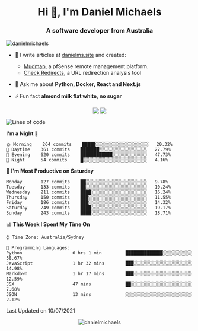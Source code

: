 <h1 align="center">Hi 👋, I'm Daniel Michaels</h1>
<h3 align="center">A software developer from Australia</h3>
<p align="left"> <img src="https://komarev.com/ghpvc/?username=danielmichaels" alt="danielmichaels" /> </p>

- 📝 I write articles at [danielms.site](https://danielms.site?ref=danielmichaels-github) and created:
    - [Mudmap](https://mudmap.io?ref=danielmichaels-github), a pfSense remote management platform.
    - [Check Redirects](https://www.check-redirects.com?ref=danielmichaels-github), a URL redirection analysis tool
- 💬 Ask me about **Python, Docker, React and Next.js**

- ⚡ Fun fact **almond milk flat white, no sugar**

<p align="center">
<a href="https://twitter.com/dansult" target="_blank"><img align="center" src="https://img.shields.io/badge/twitter-%231DA1F2.svg?&style=for-the-badge&logo=twitter&logoColor=white"></a>
<a href="https://linkedin.com/in/daniel-michaels" target="_blank"><img align="center" src="https://img.shields.io/badge/linkedin-%230077B5.svg?&style=for-the-badge&logo=linkedin&logoColor=white"></a>
</p>

<!--START_SECTION:waka-->
![Lines of code](https://img.shields.io/badge/From%20Hello%20World%20I%27ve%20Written-410792%20lines%20of%20code-blue)

**I'm a Night 🦉** 

```text
🌞 Morning    264 commits    █████░░░░░░░░░░░░░░░░░░░░   20.32% 
🌆 Daytime    361 commits    ███████░░░░░░░░░░░░░░░░░░   27.79% 
🌃 Evening    620 commits    ████████████░░░░░░░░░░░░░   47.73% 
🌙 Night      54 commits     █░░░░░░░░░░░░░░░░░░░░░░░░   4.16%

```
📅 **I'm Most Productive on Saturday** 

```text
Monday       127 commits    ██░░░░░░░░░░░░░░░░░░░░░░░   9.78% 
Tuesday      133 commits    ██░░░░░░░░░░░░░░░░░░░░░░░   10.24% 
Wednesday    211 commits    ████░░░░░░░░░░░░░░░░░░░░░   16.24% 
Thursday     150 commits    ███░░░░░░░░░░░░░░░░░░░░░░   11.55% 
Friday       186 commits    ███░░░░░░░░░░░░░░░░░░░░░░   14.32% 
Saturday     249 commits    ████░░░░░░░░░░░░░░░░░░░░░   19.17% 
Sunday       243 commits    ████░░░░░░░░░░░░░░░░░░░░░   18.71%

```


📊 **This Week I Spent My Time On** 

```text
⌚︎ Time Zone: Australia/Sydney

💬 Programming Languages: 
Python                   6 hrs 1 min         ██████████████░░░░░░░░░░░   58.67% 
JavaScript               1 hr 32 mins        ███░░░░░░░░░░░░░░░░░░░░░░   14.98% 
Markdown                 1 hr 17 mins        ███░░░░░░░░░░░░░░░░░░░░░░   12.59% 
JSX                      47 mins             ██░░░░░░░░░░░░░░░░░░░░░░░   7.68% 
JSON                     13 mins             ░░░░░░░░░░░░░░░░░░░░░░░░░   2.12%

```


 Last Updated on 10/07/2021
<!--END_SECTION:waka-->

<p align="center"> <img src="https://github-readme-stats.vercel.app/api?username=danielmichaels&show_icons=true" alt="danielmichaels" /> </p>

